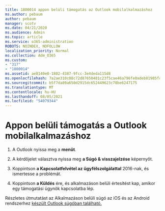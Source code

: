 ```yaml
---
title: 1800014 appon belüli támogatás az Outlook mobilalkalmazáshoz
ms.author: pebaum
author: pebaum
manager: scotv
ms.date: 04/21/2020
ms.audience: Admin
ms.topic: article
ms.service: o365-administration
ROBOTS: NOINDEX, NOFOLLOW
localization_priority: Normal
ms.collection: Adm_O365
ms.custom:
- "317"
- "1800014"
ms.assetid: ae8140e0-1802-4387-9fcc-3e4deda115d8
ms.openlocfilehash: 7a2ae310c08c72d87658481c23f5cae46a796fe0adeb81985fc333343326d256
ms.sourcegitcommit: b5f7da89a650d2915dc652449623c78be6247175
ms.translationtype: MT
ms.contentlocale: hu-HU
ms.lasthandoff: 08/05/2021
ms.locfileid: "54079344"
---
```

# <a name="get-in-app-support-for-the-outlook-mobile-app"></a>Appon belüli támogatás a Outlook mobilalkalmazáshoz

1. A Outlook nyissa meg a **menüt**.

2. A kérdőjelet választva nyissa meg **a Súgó &amp; visszajelzése** képernyőt.

3. Koppintson **a Kapcsolatfelvétel az ügyfélszolgálattal** 2016-nak, és ismertesse a problémát.

4. Koppintson **a Küldés** ére, és alkalmazáson belüli értesítést kap, amikor egy támogatási ügynök kapcsolatba lép.

Részletes útmutatást az Alkalmazáson belüli súgó az iOS és az Android rendszerhez [készült Outlook súgóban található.](https://support.office.com/article/218a22d1-9fa5-4889-b689-de1c63493243.aspx#ID0EAABAAA=Contact_Support)
